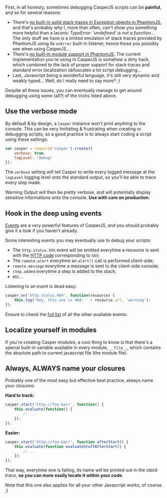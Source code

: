 First, in all honesty, sometimes debugging CasperJS scripts can be **painful**,
and so for several reasons:

- There's [no built-in solid stack traces in Exception objects in
  PhantomJS](http://code.google.com/p/phantomjs/issues/detail?id=166),
  and that's probably why I, more than often, can't show you something more
  helpful than a laconic *TypeError: 'undefined' is not a function*… The only
  stuff we have is a limited emulation of stack traces provided by PhantomJS
  using its `onError` built-in listener, hence those you possibly see when
  using CasperJS…
- There's [no built-in module support in PhantomJS](http://code.google.com/p/phantomjs/issues/detail?id=47).
  The current implementation you're using in CasperJS is somehow a dirty
  hack, which combined to the lack of proper support for stack traces and
  standard error localization obfuscates a lot script debugging…
- Last, Javascript being a wonderful language, it's still very dynamic and
  weakly typed… Well, do I really need to say more?&nbsp;;)

Despite all these issues, you can eventually manage to get around debugging
using some (all?) of the tricks listed above.

## Use the verbose mode

By default & by design, a `Casper` instance won't print anything to the
console. This can be very limitating & frustrating when creating or debugging
scripts, so a good practice is to always start coding a script using these
settings:

```javascript
var casper = require('casper').create({
    verbose: true,
    logLevel: "debug"
});
```

The `verbose` setting will tell Casper to write every logged message at the
`logLevel` logging level onto the standard output, so you'll be able to trace
every step made.

<span class="label label-warning">Warning</span> Output will then be pretty
verbose, and will potentially display sensitive informations onto the console.
**Use with care on production.**

## Hook in the deep using events

[Events](events-filters.html) are a very powerful features of CasperJS, and you
should probably give it a look if you haven't already.

Some interesting events you may eventually use to debug your scripts:

- The `http.status.XXX` event will be emitted everytime a resource is sent with
  the [HTTP code](http://en.wikipedia.org/wiki/List_of_HTTP_status_codes)
  corresponding to `XXX`;
- The `remote.alert` everytime an `alert()` call is performed client-side;
- `remote.message` everytime a message is sent to the client-side console;
- `step.added` everytime a step is added to the stack;
- etc…

Listening to an event is dead easy:

```javascript
casper.on('http.status.404', function(resource) {
    this.log('Hey, this one is 404: ' + resource.url, 'warning');
});
```

Ensure to check the [full list](events.html#events) of all the other available
events.

## Localize yourself in modules

If you're creating Casper modules, a cool thing to know is that there's a
special built-in variable available in every module, `__file__`, which contains
the absolute path to current javascript file (the module file).

## Always, **ALWAYS** name your closures

Probably one of the most easy but effective best practice, always name your
closures:

**Hard to track:**

```javascript
casper.start('http://foo.bar/', function() {
    this.evaluate(function() {
        // ...
    });
});
```

**Easier:**

```javascript
casper.start('http://foo.bar/', function afterStart() {
    this.evaluate(function evaluateStuffAfterStart() {
        // ...
    });
});
```

That way, everytime one is failing, its name will be printed out in the *stack
trace*, **so you can more easily locate it within your code**.

Note that this one also applies for all your other Javascript works, of course
;)
